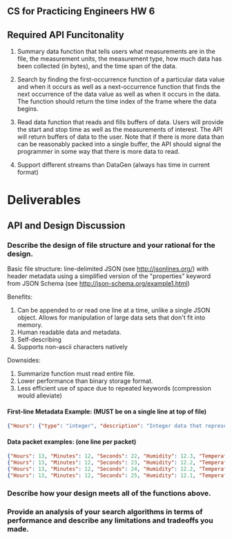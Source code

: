 ## CS for Practicing Engineers HW 6


## Required API Funcitonality

 1. Summary data function that tells users what measurements are in the file, the measurement units, the measurement type, how much data has been collected (in bytes), and the time span of the data.

 1. Search by finding the first-occurrence function of a particular data value and when it occurs as well as a next-occurrence function that finds the next occurrence of the data value as well as when it occurs in the data. The function should return the time index of the frame where the data begins.

 1. Read data function that reads and fills buffers of data. Users will provide the start and stop time as well as the measurements of interest. The API will return buffers of data to the user. Note that if there is more data than can be reasonably packed into a single buffer, the API should signal the programmer in some way that there is more data to read.

1. Support different streams than DataGen (always has time in current format)

# Deliverables 
## API and Design Discussion

### Describe the design of file structure and your rational for the design.

Basic file structure:  line-delimited JSON (see http://jsonlines.org/) with header metadata using a simplified version of the "properties" keyword from JSON Schema (see http://json-schema.org/example1.html)

Benefits:  

 1. Can be appended to or read one line at a time, unlike a single JSON object. Allows for manipulation of large data sets that don't  fit into memory.
 1. Human readable data and metadata.
 1. Self-describing
 1. Supports non-ascii characters natively

Downsides:

 1. Summarize function must read entire file.
 1. Lower performance than binary storage format.
 1. Less efficient use of space due to repeated keywords (compression would alleviate)

#### First-line Metadata Example: (MUST be on a single line at top of file)
```JSON
{"Hours": {"type": "integer", "description": "Integer data that represents the data sample time stamp hours."}, "Minutes": {"type": "integer", "description": "Integer data that represents the data sample time stamp minutes"}, "Seconds": {"type": "integer", "description": "Integer data that represents the data sample time stamp seconds."}, "Humidity": {"type": "number", "description": "Floating point data that represents the relative humidity"},"Temperature": {"type": "number", "description": "Floating point data that represents temperature in degrees Fahrenheit."}, "Pressure": {"type": "number", "description": "Floating point data that represents pressure in kilo-Pascals (kPa)."}}
```
#### Data packet examples: (one line per packet) 
```JSON
{"Hours": 13, "Minutes": 12, "Seconds": 22, "Humidity": 12.3, "Temperature": 94.4, "Pressure": 101.3}
{"Hours": 13, "Minutes": 12, "Seconds": 23, "Humidity": 12.2, "Temperature": 94.5, "Pressure": 101.1}
{"Hours": 13, "Minutes": 12, "Seconds": 24, "Humidity": 12.2, "Temperature": 94.2, "Pressure": 100.8}
{"Hours": 13, "Minutes": 12, "Seconds": 25, "Humidity": 12.1, "Temperature": 94.3, "Pressure": 100.6}
```
### Describe how your design meets all of the functions above.

### Provide an analysis of your search algorithms in terms of performance and describe any limitations and tradeoffs you made.
